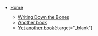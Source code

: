 - [Home](/)

  - [Writing Down the Bones](text-0001.md)
  - [Another book](text-0002.md)
  - [Yet another book](https://marimarcondes.github.io/a-medium-place/redoc/redoc){:target="_blank"}

